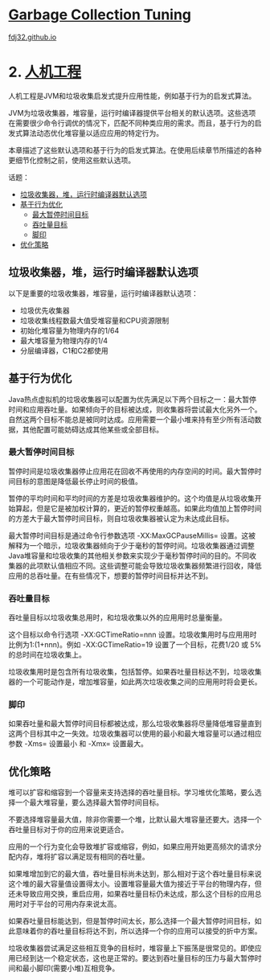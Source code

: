 [Garbage Collection Tuning](https://docs.oracle.com/en/java/javase/16/gctuning/introduction-garbage-collection-tuning.html)
===
[fdj32.github.io](https://fdj32.github.io)  
# 2. [人机工程](https://docs.oracle.com/en/java/javase/16/gctuning/ergonomics.html)
人机工程是JVM和垃圾收集启发式提升应用性能，例如基于行为的启发式算法。

JVM为垃圾收集器，堆容量，运行时编译器提供平台相关的默认选项。这些选项在需要很少命令行调优的情况下，匹配不同种类应用的需求。而且，基于行为的启发式算法动态优化堆容量以适应应用的特定行为。

本章描述了这些默认选项和基于行为的启发式算法。在使用后续章节所描述的各种更细节化控制之前，使用这些默认选项。

话题：
- <a href="#gc2a">垃圾收集器，堆，运行时编译器默认选项</a>
- <a href="#gc2b">基于行为优化</a>
  - <a href="#gc2b1">最大暂停时间目标</a>
  - <a href="#gc2b2">吞吐量目标</a>
  - <a href="#gc2b3">脚印</a>
- <a href="#gc2c">优化策略</a>

## <span id="gc2a">垃圾收集器，堆，运行时编译器默认选项</span>
以下是重要的垃圾收集器，堆容量，运行时编译器默认选项：
- 垃圾优先收集器
- 垃圾收集线程数最大值受堆容量和CPU资源限制
- 初始化堆容量为物理内存的1/64
- 最大堆容量为物理内存的1/4
- 分层编译器，C1和C2都使用

## <span id="gc2b">基于行为优化</span>
Java热点虚拟机的垃圾收集器可以配置为优先满足以下两个目标之一：最大暂停时间和应用吞吐量。如果倾向于的目标被达成，则收集器将尝试最大化另外一个。自然这两个目标不能总是被同时达成。应用需要一个最小堆来持有至少所有活动数据，其他配置可能妨碍达成其他某些或全部目标。

### <span id="gc2b1">最大暂停时间目标</span>
暂停时间是垃圾收集器停止应用花在回收不再使用的内存空间的时间。最大暂停时间目标的意图是降低最长停止时间的极值。

暂停的平均时间和平均时间的方差是垃圾收集器维护的。这个均值是从垃圾收集开始算起，但是它是被加权计算的，更近的暂停权重越高。如果此均值加上暂停时间的方差大于最大暂停时间目标，则自垃圾收集器被认定为未达成此目标。

最大暂停时间目标是通过命令行参数选项 -XX:MaxGCPauseMillis=<nnn> 设置。这被解释为一个暗示，垃圾收集器倾向于少于<nnn>毫秒的暂停时间。垃圾收集器通过调整Java堆容量和垃圾收集的其他相关参数来实现少于<nnn>毫秒暂停时间的目的。不同收集器的此项默认值相应不同。这些调整可能会导致垃圾收集器频繁进行回收，降低应用的总吞吐量。在有些情况下，想要的暂停时间目标并达不到。

### <span id="gc2b2">吞吐量目标</span>
吞吐量目标以垃圾收集总用时，和垃圾收集以外的应用用时总量衡量。

这个目标以命令行选项 -XX:GCTimeRatio=nnn 设置。垃圾收集用时与应用用时比例为1:(1+nnn)。例如 -XX:GCTimeRatio=19 设置了一个目标，花费1/20 或 5%的总时间在垃圾收集上。

垃圾收集用时是包含所有垃圾收集，包括暂停。如果吞吐量目标达不到，垃圾收集器的一个可能动作是，增加堆容量，如此两次垃圾收集之间的应用用时将会更长。
### <span id="gc2b3">脚印</span>
如果吞吐量和最大暂停时间目标都被达成，那么垃圾收集器将尽量降低堆容量直到这两个目标其中之一失效。垃圾收集器可以使用的最小和最大堆容量可以通过相应参数 -Xms=<nnn> 设置最小 和 -Xmx=<mmm> 设置最大。
## <span id="gc2c">优化策略</span>
堆可以扩容和缩容到一个容量来支持选择的吞吐量目标。学习堆优化策略，要么选择一个最大堆容量，要么选择最大暂停时间目标。

不要选择堆容量最大值，除非你需要一个堆，比默认最大堆容量还要大。选择一个吞吐量目标对于你的应用来说更适合。

应用的一个行为变化会导致堆扩容或缩容，例如，如果应用开始更高频次的请求分配内存，堆将扩容以满足现有相同的吞吐量。

如果堆增加到它的最大值，吞吐量目标尚未达到，那么相对于这个吞吐量目标来说这个堆的最大容量值设置得太小。设置堆容量最大值为接近于平台的物理内存，但还未导致应用交换，重启应用，如果吞吐量目标仍未达成，那么这个目标的应用总用时对于平台的可用内存来说太高。

如果吞吐量目标能达到，但是暂停时间太长，那么选择一个最大暂停时间目标，如此意味着你的吞吐量目标将达不到，所以选择一个你的应用可以接受的折中方案。

垃圾收集器尝试满足这些相互竞争的目标时，堆容量上下振荡是很常见的。即使应用已经到达一个稳定状态，这也是正常的。要达到吞吐量目标的压力与最大暂停时间和最小脚印(需要小堆)互相竞争。